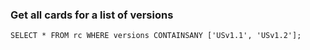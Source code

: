 ### Get all cards for a list of versions
```SurrealQL
SELECT * FROM rc WHERE versions CONTAINSANY ['USv1.1', 'USv1.2'];
```